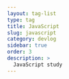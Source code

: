 ```yaml
---
layout: tag-list
type: tag
title: JavaScript
slug: javascript
category: devlog
sidebar: true
order: 3
description: >
  JavaScript study
---
```

